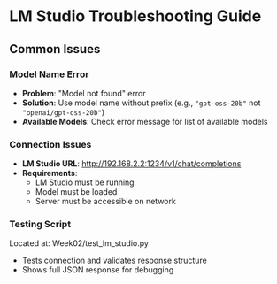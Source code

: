 # LM Studio Troubleshooting Guide

## Common Issues

### Model Name Error
- **Problem**: "Model not found" error
- **Solution**: Use model name without prefix (e.g., `"gpt-oss-20b"` not `"openai/gpt-oss-20b"`)
- **Available Models**: Check error message for list of available models

### Connection Issues
- **LM Studio URL**: http://192.168.2.2:1234/v1/chat/completions
- **Requirements**: 
  - LM Studio must be running
  - Model must be loaded
  - Server must be accessible on network

### Testing Script
Located at: Week02/test_lm_studio.py
- Tests connection and validates response structure
- Shows full JSON response for debugging